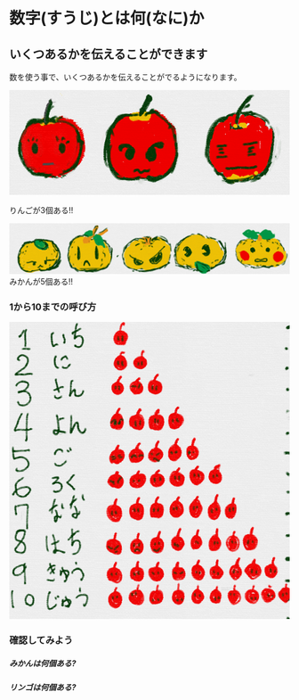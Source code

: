 # 数字(すうじ)とは何(なに)か

## いくつあるかを伝えることができます

数を使う事で、いくつあるかを伝えることがでるようになります。



![](b001_ringo_3.png)

りんごが3個ある!!


![](b001_mikan_5.png)
みかんが5個ある!!

### 1から10までの呼び方

![](b001_ringo_1_10.png)


### 確認してみよう



##### みかんは何個ある?



##### リンゴは何個ある?
